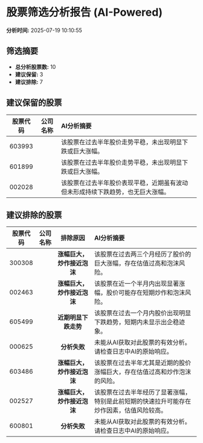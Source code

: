 # 股票筛选分析报告 (AI-Powered)

**分析时间:** 2025-07-19 10:10:55

## 筛选摘要

- **总分析股票数:** 10
- **建议保留:** 3
- **建议排除:** 7

## 建议保留的股票

| 股票代码 | 公司名称 | AI分析摘要 |
|:---:|:---:|:---|
| 603993 |  | 该股票在过去半年股价走势平稳，未出现明显下跌或巨大涨幅。 |
| 601899 |  | 该股票在过去半年股价走势平稳，未出现明显下跌或巨大涨幅。 |
| 002028 |  | 该股票在过去半年股价表现平稳，近期虽有波动但未形成持续下跌趋势，也无巨大涨幅。 |

## 建议排除的股票

| 股票代码 | 公司名称 | 排除原因 | AI分析摘要 |
|:---:|:---:|:---:|:---|
| 300308 |  | **涨幅巨大，炒作接近泡沫** | 该股票在过去两三个月经历了股价的巨大涨幅，存在估值过高和泡沫风险。 |
| 002463 |  | **涨幅巨大，炒作接近泡沫** | 该股票在近一个半月内出现显著涨幅，股价可能存在短期炒作和泡沫风险。 |
| 605499 |  | **近期明显下跌走势** | 该股票在过去一个月内股价出现明显下跌趋势，短期内未显示出企稳迹象。 |
| 000625 |  | **分析失败** | 未能从AI获取对此股票的有效分析。请检查日志中AI的原始响应。 |
| 603486 |  | **涨幅巨大，炒作接近泡沫** | 该股票在过去半年尤其是近期的股价涨幅巨大，存在估值过高和炒作泡沫的风险。 |
| 002527 |  | **涨幅巨大，炒作接近泡沫** | 该股票在过去半年经历了显著涨幅，特别是此前短期的快速拉升可能存在炒作因素，估值风险较高。 |
| 600801 |  | **分析失败** | 未能从AI获取对此股票的有效分析。请检查日志中AI的原始响应。 |
